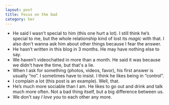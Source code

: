 ```yaml
---
layout: post
title: Focus on the bad
category: her
---
```


* He said I wasn’t special to him (this one hurt a lot).
I still think he’s special to me, but the whole relationship kind of lost its *magic* with that. I also don't wanna ask him about other things because I fear the answer.
* He hasn’t written in this blog in 3 months. 
He may have nothing else to say.
* We haven’t videochatted in more than a month.
He said it was because we didn't have the time, but that's a lie.
* When I ask for something (photos, videos, favor), his first answer is usually “no”.
I sometimes have to insist. I think he likes being in “control”.
* I complain a lot (this post is an example).
Well, that.
* He’s much more sociable than I am. 
He likes to go out and drink and talk much more often. Not a bad thing itself, but a big difference between us.
* We don't say _I love you_ to each other any more.
